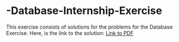 # -Database-Internship-Exercise
This exercise consists of solutions for the problems for the Database Exercise.
Here, is the link to the solution: [Link to PDF](./Final_Answers_Karandeep_Singh.pdf)
